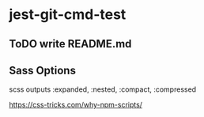 # jest-git-cmd-test

## ToDO write README.md

## Sass Options
scss outputs :expanded, :nested, :compact, :compressed


https://css-tricks.com/why-npm-scripts/